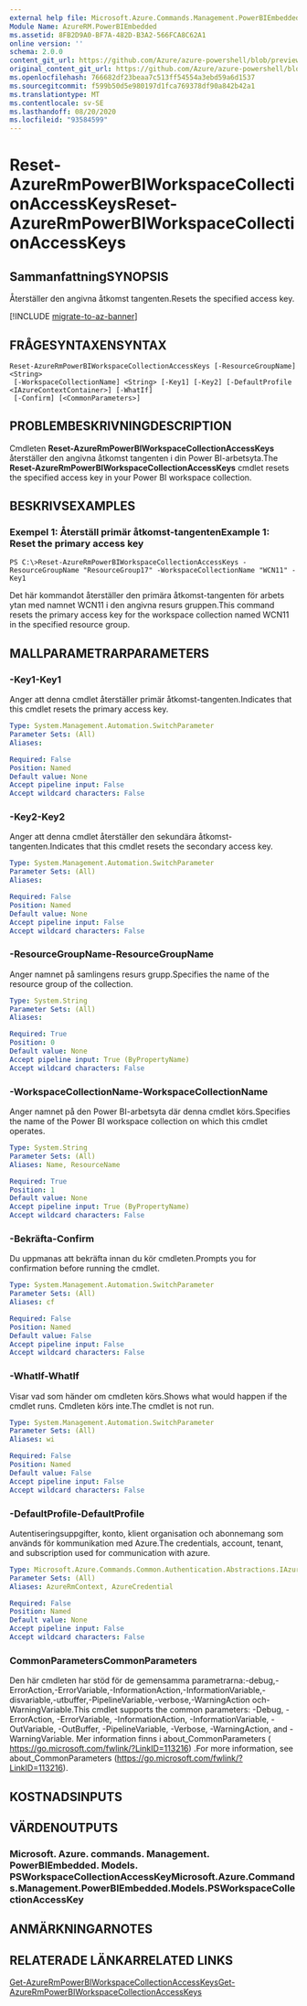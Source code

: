 ```yaml
---
external help file: Microsoft.Azure.Commands.Management.PowerBIEmbedded.dll-Help.xml
Module Name: AzureRM.PowerBIEmbedded
ms.assetid: 8FB2D9A0-BF7A-482D-B3A2-566FCA8C62A1
online version: ''
schema: 2.0.0
content_git_url: https://github.com/Azure/azure-powershell/blob/preview/src/ResourceManager/PowerBIEmbedded/Commands.Management.PowerBIEmbedded/help/Reset-AzureRmPowerBIWorkspaceCollectionAccessKeys.md
original_content_git_url: https://github.com/Azure/azure-powershell/blob/preview/src/ResourceManager/PowerBIEmbedded/Commands.Management.PowerBIEmbedded/help/Reset-AzureRmPowerBIWorkspaceCollectionAccessKeys.md
ms.openlocfilehash: 766682df23beaa7c513ff54554a3ebd59a6d1537
ms.sourcegitcommit: f599b50d5e980197d1fca769378df90a842b42a1
ms.translationtype: MT
ms.contentlocale: sv-SE
ms.lasthandoff: 08/20/2020
ms.locfileid: "93584599"
---
```

# <span data-ttu-id="4e6d4-101">Reset-AzureRmPowerBIWorkspaceCollectionAccessKeys</span><span class="sxs-lookup"><span data-stu-id="4e6d4-101">Reset-AzureRmPowerBIWorkspaceCollectionAccessKeys</span></span>

## <span data-ttu-id="4e6d4-102">Sammanfattning</span><span class="sxs-lookup"><span data-stu-id="4e6d4-102">SYNOPSIS</span></span>
<span data-ttu-id="4e6d4-103">Återställer den angivna åtkomst tangenten.</span><span class="sxs-lookup"><span data-stu-id="4e6d4-103">Resets the specified access key.</span></span>

[!INCLUDE [migrate-to-az-banner](../../includes/migrate-to-az-banner.md)]

## <span data-ttu-id="4e6d4-104">FRÅGESYNTAXEN</span><span class="sxs-lookup"><span data-stu-id="4e6d4-104">SYNTAX</span></span>

```
Reset-AzureRmPowerBIWorkspaceCollectionAccessKeys [-ResourceGroupName] <String>
 [-WorkspaceCollectionName] <String> [-Key1] [-Key2] [-DefaultProfile <IAzureContextContainer>] [-WhatIf]
 [-Confirm] [<CommonParameters>]
```

## <span data-ttu-id="4e6d4-105">PROBLEMBESKRIVNING</span><span class="sxs-lookup"><span data-stu-id="4e6d4-105">DESCRIPTION</span></span>
<span data-ttu-id="4e6d4-106">Cmdleten **Reset-AzureRmPowerBIWorkspaceCollectionAccessKeys** återställer den angivna åtkomst tangenten i din Power BI-arbetsyta.</span><span class="sxs-lookup"><span data-stu-id="4e6d4-106">The **Reset-AzureRmPowerBIWorkspaceCollectionAccessKeys** cmdlet resets the specified access key in your Power BI workspace collection.</span></span>

## <span data-ttu-id="4e6d4-107">BESKRIVS</span><span class="sxs-lookup"><span data-stu-id="4e6d4-107">EXAMPLES</span></span>

### <span data-ttu-id="4e6d4-108">Exempel 1: Återställ primär åtkomst-tangenten</span><span class="sxs-lookup"><span data-stu-id="4e6d4-108">Example 1: Reset the primary access key</span></span>
```
PS C:\>Reset-AzureRmPowerBIWorkspaceCollectionAccessKeys -ResourceGroupName "ResourceGroup17" -WorkspaceCollectionName "WCN11" -Key1
```

<span data-ttu-id="4e6d4-109">Det här kommandot återställer den primära åtkomst-tangenten för arbets ytan med namnet WCN11 i den angivna resurs gruppen.</span><span class="sxs-lookup"><span data-stu-id="4e6d4-109">This command resets the primary access key for the workspace collection named WCN11 in the specified resource group.</span></span>

## <span data-ttu-id="4e6d4-110">MALLPARAMETRAR</span><span class="sxs-lookup"><span data-stu-id="4e6d4-110">PARAMETERS</span></span>

### <span data-ttu-id="4e6d4-111">-Key1</span><span class="sxs-lookup"><span data-stu-id="4e6d4-111">-Key1</span></span>
<span data-ttu-id="4e6d4-112">Anger att denna cmdlet återställer primär åtkomst-tangenten.</span><span class="sxs-lookup"><span data-stu-id="4e6d4-112">Indicates that this cmdlet resets the primary access key.</span></span>

```yaml
Type: System.Management.Automation.SwitchParameter
Parameter Sets: (All)
Aliases: 

Required: False
Position: Named
Default value: None
Accept pipeline input: False
Accept wildcard characters: False
```

### <span data-ttu-id="4e6d4-113">-Key2</span><span class="sxs-lookup"><span data-stu-id="4e6d4-113">-Key2</span></span>
<span data-ttu-id="4e6d4-114">Anger att denna cmdlet återställer den sekundära åtkomst-tangenten.</span><span class="sxs-lookup"><span data-stu-id="4e6d4-114">Indicates that this cmdlet resets the secondary access key.</span></span>

```yaml
Type: System.Management.Automation.SwitchParameter
Parameter Sets: (All)
Aliases: 

Required: False
Position: Named
Default value: None
Accept pipeline input: False
Accept wildcard characters: False
```

### <span data-ttu-id="4e6d4-115">-ResourceGroupName</span><span class="sxs-lookup"><span data-stu-id="4e6d4-115">-ResourceGroupName</span></span>
<span data-ttu-id="4e6d4-116">Anger namnet på samlingens resurs grupp.</span><span class="sxs-lookup"><span data-stu-id="4e6d4-116">Specifies the name of the resource group of the collection.</span></span>

```yaml
Type: System.String
Parameter Sets: (All)
Aliases: 

Required: True
Position: 0
Default value: None
Accept pipeline input: True (ByPropertyName)
Accept wildcard characters: False
```

### <span data-ttu-id="4e6d4-117">-WorkspaceCollectionName</span><span class="sxs-lookup"><span data-stu-id="4e6d4-117">-WorkspaceCollectionName</span></span>
<span data-ttu-id="4e6d4-118">Anger namnet på den Power BI-arbetsyta där denna cmdlet körs.</span><span class="sxs-lookup"><span data-stu-id="4e6d4-118">Specifies the name of the Power BI workspace collection on which this cmdlet operates.</span></span>

```yaml
Type: System.String
Parameter Sets: (All)
Aliases: Name, ResourceName

Required: True
Position: 1
Default value: None
Accept pipeline input: True (ByPropertyName)
Accept wildcard characters: False
```

### <span data-ttu-id="4e6d4-119">-Bekräfta</span><span class="sxs-lookup"><span data-stu-id="4e6d4-119">-Confirm</span></span>
<span data-ttu-id="4e6d4-120">Du uppmanas att bekräfta innan du kör cmdleten.</span><span class="sxs-lookup"><span data-stu-id="4e6d4-120">Prompts you for confirmation before running the cmdlet.</span></span>

```yaml
Type: System.Management.Automation.SwitchParameter
Parameter Sets: (All)
Aliases: cf

Required: False
Position: Named
Default value: False
Accept pipeline input: False
Accept wildcard characters: False
```

### <span data-ttu-id="4e6d4-121">-WhatIf</span><span class="sxs-lookup"><span data-stu-id="4e6d4-121">-WhatIf</span></span>
<span data-ttu-id="4e6d4-122">Visar vad som händer om cmdleten körs.</span><span class="sxs-lookup"><span data-stu-id="4e6d4-122">Shows what would happen if the cmdlet runs.</span></span>
<span data-ttu-id="4e6d4-123">Cmdleten körs inte.</span><span class="sxs-lookup"><span data-stu-id="4e6d4-123">The cmdlet is not run.</span></span>

```yaml
Type: System.Management.Automation.SwitchParameter
Parameter Sets: (All)
Aliases: wi

Required: False
Position: Named
Default value: False
Accept pipeline input: False
Accept wildcard characters: False
```

### <span data-ttu-id="4e6d4-124">-DefaultProfile</span><span class="sxs-lookup"><span data-stu-id="4e6d4-124">-DefaultProfile</span></span>
<span data-ttu-id="4e6d4-125">Autentiseringsuppgifter, konto, klient organisation och abonnemang som används för kommunikation med Azure.</span><span class="sxs-lookup"><span data-stu-id="4e6d4-125">The credentials, account, tenant, and subscription used for communication with azure.</span></span>

```yaml
Type: Microsoft.Azure.Commands.Common.Authentication.Abstractions.IAzureContextContainer
Parameter Sets: (All)
Aliases: AzureRmContext, AzureCredential

Required: False
Position: Named
Default value: None
Accept pipeline input: False
Accept wildcard characters: False
```

### <span data-ttu-id="4e6d4-126">CommonParameters</span><span class="sxs-lookup"><span data-stu-id="4e6d4-126">CommonParameters</span></span>
<span data-ttu-id="4e6d4-127">Den här cmdleten har stöd för de gemensamma parametrarna:-debug,-ErrorAction,-ErrorVariable,-InformationAction,-InformationVariable,-disvariable,-utbuffer,-PipelineVariable,-verbose,-WarningAction och-WarningVariable.</span><span class="sxs-lookup"><span data-stu-id="4e6d4-127">This cmdlet supports the common parameters: -Debug, -ErrorAction, -ErrorVariable, -InformationAction, -InformationVariable, -OutVariable, -OutBuffer, -PipelineVariable, -Verbose, -WarningAction, and -WarningVariable.</span></span> <span data-ttu-id="4e6d4-128">Mer information finns i about_CommonParameters ( https://go.microsoft.com/fwlink/?LinkID=113216) .</span><span class="sxs-lookup"><span data-stu-id="4e6d4-128">For more information, see about_CommonParameters (https://go.microsoft.com/fwlink/?LinkID=113216).</span></span>

## <span data-ttu-id="4e6d4-129">KOSTNADS</span><span class="sxs-lookup"><span data-stu-id="4e6d4-129">INPUTS</span></span>

## <span data-ttu-id="4e6d4-130">VÄRDEN</span><span class="sxs-lookup"><span data-stu-id="4e6d4-130">OUTPUTS</span></span>

### <span data-ttu-id="4e6d4-131">Microsoft. Azure. commands. Management. PowerBIEmbedded. Models. PSWorkspaceCollectionAccessKey</span><span class="sxs-lookup"><span data-stu-id="4e6d4-131">Microsoft.Azure.Commands.Management.PowerBIEmbedded.Models.PSWorkspaceCollectionAccessKey</span></span>

## <span data-ttu-id="4e6d4-132">ANMÄRKNINGAR</span><span class="sxs-lookup"><span data-stu-id="4e6d4-132">NOTES</span></span>

## <span data-ttu-id="4e6d4-133">RELATERADE LÄNKAR</span><span class="sxs-lookup"><span data-stu-id="4e6d4-133">RELATED LINKS</span></span>

[<span data-ttu-id="4e6d4-134">Get-AzureRmPowerBIWorkspaceCollectionAccessKeys</span><span class="sxs-lookup"><span data-stu-id="4e6d4-134">Get-AzureRmPowerBIWorkspaceCollectionAccessKeys</span></span>](./Get-AzureRmPowerBIWorkspaceCollectionAccessKeys.md)


